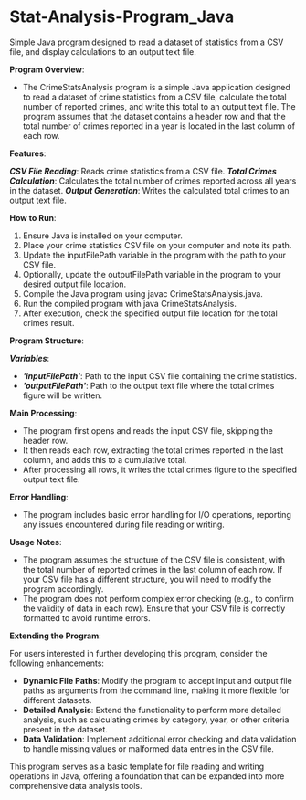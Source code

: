 # Stat-Analysis-Program_Java
Simple Java program designed to read a dataset of statistics from a CSV file, and display calculations to an output text file.

**Program Overview**:

- The CrimeStatsAnalysis program is a simple Java application designed to read a dataset of crime statistics from a CSV file, calculate the total number of reported crimes, and write this total to an output text file. The program assumes that the dataset contains a header row and that the total number of crimes reported in a year is located in the last column of each row.

**Features**:

**_CSV File Reading_**: Reads crime statistics from a CSV file.
**_Total Crimes Calculation_**: Calculates the total number of crimes reported across all years in the dataset.
**_Output Generation_**: Writes the calculated total crimes to an output text file.

**How to Run**:

1. Ensure Java is installed on your computer.
2. Place your crime statistics CSV file on your computer and note its path.
3. Update the inputFilePath variable in the program with the path to your CSV file.
4. Optionally, update the outputFilePath variable in the program to your desired output file location.
5. Compile the Java program using javac CrimeStatsAnalysis.java.
6. Run the compiled program with java CrimeStatsAnalysis.
7. After execution, check the specified output file location for the total crimes result.

**Program Structure**:

**_Variables_**:

- **_'inputFilePath'_**: Path to the input CSV file containing the crime statistics.
- **_'outputFilePath'_**: Path to the output text file where the total crimes figure will be written.

**Main Processing**:

- The program first opens and reads the input CSV file, skipping the header row.
- It then reads each row, extracting the total crimes reported in the last column, and adds this to a cumulative total.
- After processing all rows, it writes the total crimes figure to the specified output text file.

**Error Handling**:

- The program includes basic error handling for I/O operations, reporting any issues encountered during file reading or writing.

**Usage Notes**:

- The program assumes the structure of the CSV file is consistent, with the total number of reported crimes in the last column of each row. If your CSV file has a different structure, you will need to modify the program accordingly.
- The program does not perform complex error checking (e.g., to confirm the validity of data in each row). Ensure that your CSV file is correctly formatted to avoid runtime errors.

**Extending the Program**:

For users interested in further developing this program, consider the following enhancements:

- **Dynamic File Paths**: Modify the program to accept input and output file paths as arguments from the command line, making it more flexible for different datasets.
- **Detailed Analysis**: Extend the functionality to perform more detailed analysis, such as calculating crimes by category, year, or other criteria present in the dataset.
- **Data Validation**: Implement additional error checking and data validation to handle missing values or malformed data entries in the CSV file.

This program serves as a basic template for file reading and writing operations in Java, offering a foundation that can be expanded into more comprehensive data analysis tools.
